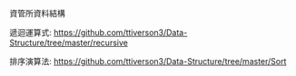 資管所資料結構

遞迴運算式:
https://github.com/ttiverson3/Data-Structure/tree/master/recursive

排序演算法:
https://github.com/ttiverson3/Data-Structure/tree/master/Sort
